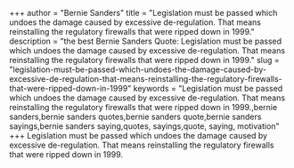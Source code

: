 +++
author = "Bernie Sanders"
title = "Legislation must be passed which undoes the damage caused by excessive de-regulation. That means reinstalling the regulatory firewalls that were ripped down in 1999."
description = "the best Bernie Sanders Quote: Legislation must be passed which undoes the damage caused by excessive de-regulation. That means reinstalling the regulatory firewalls that were ripped down in 1999."
slug = "legislation-must-be-passed-which-undoes-the-damage-caused-by-excessive-de-regulation-that-means-reinstalling-the-regulatory-firewalls-that-were-ripped-down-in-1999"
keywords = "Legislation must be passed which undoes the damage caused by excessive de-regulation. That means reinstalling the regulatory firewalls that were ripped down in 1999.,bernie sanders,bernie sanders quotes,bernie sanders quote,bernie sanders sayings,bernie sanders saying,quotes, sayings,quote, saying, motivation"
+++
Legislation must be passed which undoes the damage caused by excessive de-regulation. That means reinstalling the regulatory firewalls that were ripped down in 1999.
